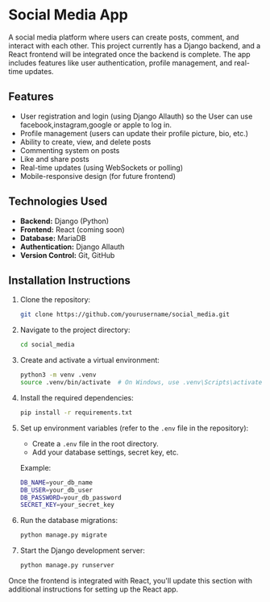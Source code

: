 # Social Media App

A social media platform where users can create posts, comment, and interact with each other. This project currently has a Django backend, and a React frontend will be integrated once the backend is complete. The app includes features like user authentication, profile management, and real-time updates.

## Features
- User registration and login (using Django Allauth) so the User can use facebook,instagram,google or apple to log in.
- Profile management (users can update their profile picture, bio, etc.)
- Ability to create, view, and delete posts
- Commenting system on posts
- Like and share posts
- Real-time updates (using WebSockets or polling)
- Mobile-responsive design (for future frontend)

## Technologies Used
- **Backend:** Django (Python)
- **Frontend:** React (coming soon)
- **Database:** MariaDB
- **Authentication:** Django Allauth
- **Version Control:** Git, GitHub

## Installation Instructions

1. Clone the repository:
   ```bash
   git clone https://github.com/yourusername/social_media.git
   ```

2. Navigate to the project directory:
   ```bash
   cd social_media
   ```

3. Create and activate a virtual environment:
   ```bash
   python3 -m venv .venv
   source .venv/bin/activate  # On Windows, use .venv\Scripts\activate
   ```

4. Install the required dependencies:
   ```bash
   pip install -r requirements.txt
   ```

5. Set up environment variables (refer to the `.env` file in the repository):
   - Create a `.env` file in the root directory.
   - Add your database settings, secret key, etc.
   
   Example:
   ```bash
   DB_NAME=your_db_name
   DB_USER=your_db_user
   DB_PASSWORD=your_db_password
   SECRET_KEY=your_secret_key
   ```

6. Run the database migrations:
   ```bash
   python manage.py migrate
   ```

7. Start the Django development server:
   ```bash
   python manage.py runserver
   ```

Once the frontend is integrated with React, you'll update this section with additional instructions for setting up the React app.